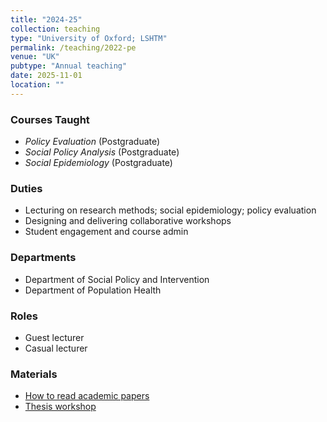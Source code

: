 ```yaml
---
title: "2024-25"
collection: teaching
type: "University of Oxford; LSHTM"
permalink: /teaching/2022-pe
venue: "UK"
pubtype: "Annual teaching"
date: 2025-11-01
location: ""
---
```


### Courses Taught
- *Policy Evaluation* (Postgraduate)  
- *Social Policy Analysis* (Postgraduate)
- *Social Epidemiology* (Postgraduate)

### Duties
- Lecturing on research methods; social epidemiology; policy evaluation
- Designing and delivering collaborative workshops
- Student engagement and course admin

### Departments
- Department of Social Policy and Intervention
- Department of Population Health

### Roles
- Guest lecturer
- Casual lecturer

### Materials
 - [How to read academic papers](/files/reading_.pdf)
 - [Thesis workshop](/files/thesis_work_.pdf)
